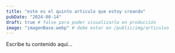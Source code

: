 ```yaml
---
title: "este es el quinto articulo que estoy creando"
pubDate: "2024-08-14"
draft: true # false para poder visualizarlo en producción
image: "imagenBase.webp" # debe estar en /public/img/articulos
---
```


<!-- 
# Markdown soporta:
# - **negrita** y _cursiva._
# - listas
# - [hipervínculos](https://astro.build)
# - ¡y más! 
-->

Escribe tu contenido aquí...
